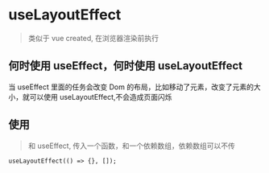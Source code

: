 
# useLayoutEffect
> 类似于 vue created, 在浏览器渲染前执行

## 何时使用 useEffect，何时使用 useLayoutEffect
当 useEffect 里面的任务会改变 Dom 的布局，比如移动了元素，改变了元素的大小，就可以使用 useLayoutEffect,不会造成页面闪烁

## 使用
> 和 useEffect, 传入一个函数，和一个依赖数组，依赖数组可以不传

```
useLayoutEffect(() => {}, []);
```